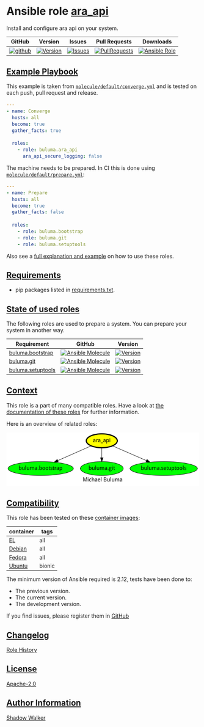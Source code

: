 # Ansible role [ara_api](https://galaxy.ansible.com/ui/standalone/roles/buluma/ara_api/documentation)

Install and configure ara api on your system.

|GitHub|Version|Issues|Pull Requests|Downloads|
|------|-------|------|-------------|---------|
|[![github](https://github.com/buluma/ansible-role-ara_api/actions/workflows/molecule.yml/badge.svg)](https://github.com/buluma/ansible-role-ara_api/actions/workflows/molecule.yml)|[![Version](https://img.shields.io/github/release/buluma/ansible-role-ara_api.svg)](https://github.com/buluma/ansible-role-ara_api/releases/)|[![Issues](https://img.shields.io/github/issues/buluma/ansible-role-ara_api.svg)](https://github.com/buluma/ansible-role-ara_api/issues/)|[![PullRequests](https://img.shields.io/github/issues-pr-closed-raw/buluma/ansible-role-ara_api.svg)](https://github.com/buluma/ansible-role-ara_api/pulls/)|[![Ansible Role](https://img.shields.io/ansible/role/d/buluma/ara_api)](https://galaxy.ansible.com/ui/standalone/roles/buluma/ara_api/documentation)|

## [Example Playbook](#example-playbook)

This example is taken from [`molecule/default/converge.yml`](https://github.com/buluma/ansible-role-ara_api/blob/master/molecule/default/converge.yml) and is tested on each push, pull request and release.

```yaml
---
- name: Converge
  hosts: all
  become: true
  gather_facts: true

  roles:
    - role: buluma.ara_api
      ara_api_secure_logging: false
```

The machine needs to be prepared. In CI this is done using [`molecule/default/prepare.yml`](https://github.com/buluma/ansible-role-ara_api/blob/master/molecule/default/prepare.yml):

```yaml
---
- name: Prepare
  hosts: all
  become: true
  gather_facts: false

  roles:
    - role: buluma.bootstrap
    - role: buluma.git
    - role: buluma.setuptools
```

Also see a [full explanation and example](https://buluma.github.io/how-to-use-these-roles.html) on how to use these roles.


## [Requirements](#requirements)

- pip packages listed in [requirements.txt](https://github.com/buluma/ansible-role-ara_api/blob/master/requirements.txt).

## [State of used roles](#state-of-used-roles)

The following roles are used to prepare a system. You can prepare your system in another way.

| Requirement | GitHub | Version |
|-------------|--------|--------|
|[buluma.bootstrap](https://galaxy.ansible.com/buluma/bootstrap)|[![Ansible Molecule](https://github.com/buluma/ansible-role-bootstrap/actions/workflows/molecule.yml/badge.svg)](https://github.com/buluma/ansible-role-bootstrap/actions/workflows/molecule.yml)|[![Version](https://img.shields.io/github/release/buluma/ansible-role-bootstrap.svg)](https://github.com/shadowwalker/ansible-role-bootstrap)|
|[buluma.git](https://galaxy.ansible.com/buluma/git)|[![Ansible Molecule](https://github.com/buluma/ansible-role-git/actions/workflows/molecule.yml/badge.svg)](https://github.com/buluma/ansible-role-git/actions/workflows/molecule.yml)|[![Version](https://img.shields.io/github/release/buluma/ansible-role-git.svg)](https://github.com/shadowwalker/ansible-role-git)|
|[buluma.setuptools](https://galaxy.ansible.com/buluma/setuptools)|[![Ansible Molecule](https://github.com/buluma/ansible-role-setuptools/actions/workflows/molecule.yml/badge.svg)](https://github.com/buluma/ansible-role-setuptools/actions/workflows/molecule.yml)|[![Version](https://img.shields.io/github/release/buluma/ansible-role-setuptools.svg)](https://github.com/shadowwalker/ansible-role-setuptools)|

## [Context](#context)

This role is a part of many compatible roles. Have a look at [the documentation of these roles](https://buluma.github.io/) for further information.

Here is an overview of related roles:

![dependencies](https://raw.githubusercontent.com/buluma/ansible-role-ara_api/png/requirements.png "Dependencies")

## [Compatibility](#compatibility)

This role has been tested on these [container images](https://hub.docker.com/u/buluma):

|container|tags|
|---------|----|
|[EL](https://hub.docker.com/r/buluma/enterpriselinux)|all|
|[Debian](https://hub.docker.com/r/buluma/debian)|all|
|[Fedora](https://hub.docker.com/r/buluma/fedora)|all|
|[Ubuntu](https://hub.docker.com/r/buluma/ubuntu)|bionic|

The minimum version of Ansible required is 2.12, tests have been done to:

- The previous version.
- The current version.
- The development version.

If you find issues, please register them in [GitHub](https://github.com/buluma/ansible-role-ara_api/issues)

## [Changelog](#changelog)

[Role History](https://github.com/buluma/ansible-role-ara_api/blob/master/CHANGELOG.md)

## [License](#license)

[Apache-2.0](https://github.com/buluma/ansible-role-ara_api/blob/master/LICENSE)

## [Author Information](#author-information)

[Shadow Walker](https://buluma.github.io/)
